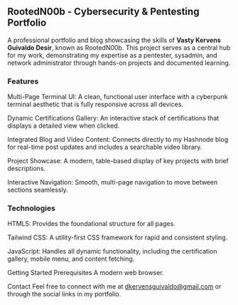## RootedN00b - Cybersecurity & Pentesting Portfolio
A professional portfolio and blog showcasing the skills of **Vasty Kervens Guivaldo Desir**, known as RootedN00b. This project serves as a central hub for my work, demonstrating my expertise as a pentester, sysadmin, and network administrator through hands-on projects and documented learning.

### Features
Multi-Page Terminal UI: A clean, functional user interface with a cyberpunk terminal aesthetic that is fully responsive across all devices.

Dynamic Certifications Gallery: An interactive stack of certifications that displays a detailed view when clicked.

Integrated Blog and Video Content: Connects directly to my Hashnode blog for real-time post updates and includes a searchable video library.

Project Showcase: A modern, table-based display of key projects with brief descriptions.

Interactive Navigation: Smooth, multi-page navigation to move between sections seamlessly.

### Technologies
HTML5: Provides the foundational structure for all pages.

Tailwind CSS: A utility-first CSS framework for rapid and consistent styling.

JavaScript: Handles all dynamic functionality, including the certification gallery, mobile menu, and content fetching.

Getting Started
Prerequisites
A modern web browser.

Contact
Feel free to connect with me at dkervensguivaldo@gmail.com or through the social links in my portfolio.
